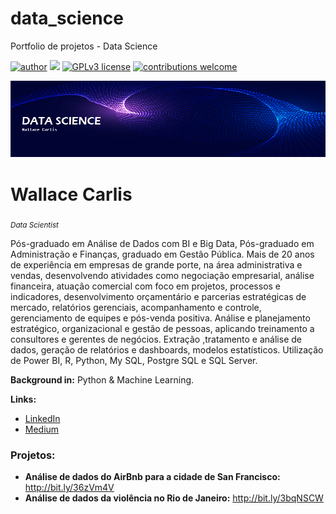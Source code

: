# data_science
Portfolio de projetos - Data Science

[![author](https://img.shields.io/badge/author-wallacecarlis-red.svg)](https://www.linkedin.com/in/wallace-carlis-b3748524) [![](https://img.shields.io/badge/python-3.7+-blue.svg)](https://www.python.org/downloads/release/python-365/) [![GPLv3 license](https://img.shields.io/badge/License-GPLv3-blue.svg)](http://perso.crans.org/besson/LICENSE.html) [![contributions welcome](https://img.shields.io/badge/contributions-welcome-brightgreen.svg?style=flat)](https://github.com/wallacecarlis/data_science/issues)

<p align="center">
  <img src="novo banner.png" >
</p>

# Wallace Carlis
<sub>*Data Scientist*</sub>

Pós-graduado em Análise de Dados com BI e Big Data, Pós-graduado em Administração e Finanças, graduado em Gestão Pública. Mais de 20 anos de experiência em empresas de grande porte, na área administrativa e vendas, desenvolvendo atividades como negociação empresarial, análise financeira, atuação comercial com foco em projetos, processos e indicadores, desenvolvimento orçamentário e parcerias estratégicas de mercado, relatórios gerenciais, acompanhamento e controle, gerenciamento de equipes e pós-venda positiva. Análise e planejamento estratégico, organizacional e gestão de pessoas, aplicando treinamento a consultores e gerentes de negócios. Extração ,tratamento e análise de dados, geração de relatórios e dashboards, modelos estatísticos. Utilização de Power BI, R, Python, My SQL, Postgre SQL e SQL Server.

**Background in:** Python & Machine Learning.

**Links:**
* [LinkedIn](https://www.linkedin.com/in/wallace-carlis-b3748524/)
* [Medium](https://medium.com/@wallacecarlis)


### Projetos:

* **Análise de dados do AirBnb para a cidade de San Francisco:** http://bit.ly/36zVm4V
* **Análise de dados da violência no Rio de Janeiro:** http://bit.ly/3bqNSCW
